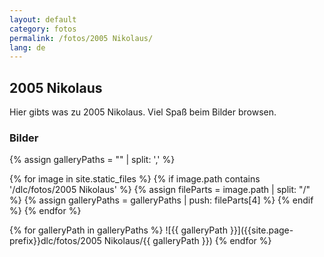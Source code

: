 ```yaml
---
layout: default
category: fotos
permalink: /fotos/2005 Nikolaus/
lang: de
---
```


## 2005 Nikolaus

Hier gibts was zu 2005 Nikolaus. Viel Spaß beim Bilder browsen.

### Bilder
{% assign galleryPaths = "" | split: ',' %}

{% for image in site.static_files %}
{% if image.path contains '/dlc/fotos/2005 Nikolaus' %}
        {% assign fileParts = image.path | split: "/" %}
        {% assign galleryPaths = galleryPaths | push: fileParts[4] %}
{% endif %}
{% endfor %}

{% for galleryPath in galleryPaths %}
![{{ galleryPath }}]({{site.page-prefix}}dlc/fotos/2005 Nikolaus/{{ galleryPath }})
{% endfor %}

